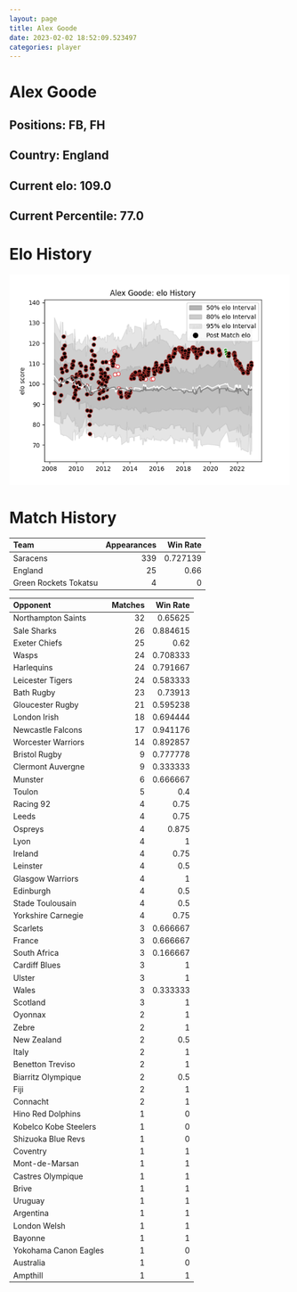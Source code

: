 ```yaml
---  
layout: page  
title: Alex Goode  
date: 2023-02-02 18:52:09.523497  
categories: player  
---
```

# Alex Goode

## Positions: FB, FH

## Country: England

## Current elo: 109.0

## Current Percentile: 77.0

# Elo History


![elo history](history_AlexGoode.png)
# Match History


| Team                  |   Appearances |   Win Rate |
|:----------------------|--------------:|-----------:|
| Saracens              |           339 |   0.727139 |
| England               |            25 |   0.66     |
| Green Rockets Tokatsu |             4 |   0        |

| Opponent              |   Matches |   Win Rate |
|:----------------------|----------:|-----------:|
| Northampton Saints    |        32 |   0.65625  |
| Sale Sharks           |        26 |   0.884615 |
| Exeter Chiefs         |        25 |   0.62     |
| Wasps                 |        24 |   0.708333 |
| Harlequins            |        24 |   0.791667 |
| Leicester Tigers      |        24 |   0.583333 |
| Bath Rugby            |        23 |   0.73913  |
| Gloucester Rugby      |        21 |   0.595238 |
| London Irish          |        18 |   0.694444 |
| Newcastle Falcons     |        17 |   0.941176 |
| Worcester Warriors    |        14 |   0.892857 |
| Bristol Rugby         |         9 |   0.777778 |
| Clermont Auvergne     |         9 |   0.333333 |
| Munster               |         6 |   0.666667 |
| Toulon                |         5 |   0.4      |
| Racing 92             |         4 |   0.75     |
| Leeds                 |         4 |   0.75     |
| Ospreys               |         4 |   0.875    |
| Lyon                  |         4 |   1        |
| Ireland               |         4 |   0.75     |
| Leinster              |         4 |   0.5      |
| Glasgow Warriors      |         4 |   1        |
| Edinburgh             |         4 |   0.5      |
| Stade Toulousain      |         4 |   0.5      |
| Yorkshire Carnegie    |         4 |   0.75     |
| Scarlets              |         3 |   0.666667 |
| France                |         3 |   0.666667 |
| South Africa          |         3 |   0.166667 |
| Cardiff Blues         |         3 |   1        |
| Ulster                |         3 |   1        |
| Wales                 |         3 |   0.333333 |
| Scotland              |         3 |   1        |
| Oyonnax               |         2 |   1        |
| Zebre                 |         2 |   1        |
| New Zealand           |         2 |   0.5      |
| Italy                 |         2 |   1        |
| Benetton Treviso      |         2 |   1        |
| Biarritz Olympique    |         2 |   0.5      |
| Fiji                  |         2 |   1        |
| Connacht              |         2 |   1        |
| Hino Red Dolphins     |         1 |   0        |
| Kobelco Kobe Steelers |         1 |   0        |
| Shizuoka Blue Revs    |         1 |   0        |
| Coventry              |         1 |   1        |
| Mont-de-Marsan        |         1 |   1        |
| Castres Olympique     |         1 |   1        |
| Brive                 |         1 |   1        |
| Uruguay               |         1 |   1        |
| Argentina             |         1 |   1        |
| London Welsh          |         1 |   1        |
| Bayonne               |         1 |   1        |
| Yokohama Canon Eagles |         1 |   0        |
| Australia             |         1 |   0        |
| Ampthill              |         1 |   1        |